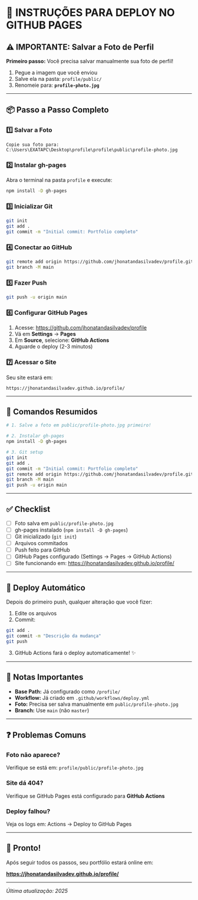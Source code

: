 # 🚀 INSTRUÇÕES PARA DEPLOY NO GITHUB PAGES

## ⚠️ IMPORTANTE: Salvar a Foto de Perfil

**Primeiro passo:** Você precisa salvar manualmente sua foto de perfil!

1. Pegue a imagem que você enviou
2. Salve ela na pasta: `profile/public/`
3. Renomeie para: **`profile-photo.jpg`**

---

## 📦 Passo a Passo Completo

### 1️⃣ Salvar a Foto
```
Copie sua foto para:
C:\Users\EXATAPC\Desktop\profile\profile\public\profile-photo.jpg
```

### 2️⃣ Instalar gh-pages
Abra o terminal na pasta `profile` e execute:
```bash
npm install -D gh-pages
```

### 3️⃣ Inicializar Git
```bash
git init
git add .
git commit -m "Initial commit: Portfolio completo"
```

### 4️⃣ Conectar ao GitHub
```bash
git remote add origin https://github.com/jhonatandasilvadev/profile.git
git branch -M main
```

### 5️⃣ Fazer Push
```bash
git push -u origin main
```

### 6️⃣ Configurar GitHub Pages

1. Acesse: https://github.com/jhonatandasilvadev/profile
2. Vá em **Settings** → **Pages**
3. Em **Source**, selecione: **GitHub Actions**
4. Aguarde o deploy (2-3 minutos)

### 7️⃣ Acessar o Site
Seu site estará em:
```
https://jhonatandasilvadev.github.io/profile/
```

---

## 🔧 Comandos Resumidos

```bash
# 1. Salve a foto em public/profile-photo.jpg primeiro!

# 2. Instalar gh-pages
npm install -D gh-pages

# 3. Git setup
git init
git add .
git commit -m "Initial commit: Portfolio completo"
git remote add origin https://github.com/jhonatandasilvadev/profile.git
git branch -M main
git push -u origin main
```

---

## ✅ Checklist

- [ ] Foto salva em `public/profile-photo.jpg`
- [ ] gh-pages instalado (`npm install -D gh-pages`)
- [ ] Git inicializado (`git init`)
- [ ] Arquivos commitados
- [ ] Push feito para GitHub
- [ ] GitHub Pages configurado (Settings → Pages → GitHub Actions)
- [ ] Site funcionando em: https://jhonatandasilvadev.github.io/profile/

---

## 🔄 Deploy Automático

Depois do primeiro push, qualquer alteração que você fizer:

1. Edite os arquivos
2. Commit:
```bash
git add .
git commit -m "Descrição da mudança"
git push
```

3. GitHub Actions fará o deploy automaticamente! ✨

---

## 📝 Notas Importantes

- **Base Path:** Já configurado como `/profile/`
- **Workflow:** Já criado em `.github/workflows/deploy.yml`
- **Foto:** Precisa ser salva manualmente em `public/profile-photo.jpg`
- **Branch:** Use `main` (não `master`)

---

## ❓ Problemas Comuns

### Foto não aparece?
Verifique se está em: `profile/public/profile-photo.jpg`

### Site dá 404?
Verifique se GitHub Pages está configurado para **GitHub Actions**

### Deploy falhou?
Veja os logs em: Actions → Deploy to GitHub Pages

---

## 🎉 Pronto!

Após seguir todos os passos, seu portfólio estará online em:

**https://jhonatandasilvadev.github.io/profile/**

---

*Última atualização: 2025*

